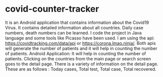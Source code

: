 # covid-counter-tracker
It is an Android application that contains information about the Covid19 Virus. It contains detailed information about all countries. Daily case numbers, death numbers can be learned. I code the project in Java language and some tools like Picasso have been used.
I am using the api: https://covidtracking.com/data/api or https://corona.lmao.ninja/. Both apis will generate the number of patients and it will help in counting the number of patients.
Android Application: It will help in counting the number of patients.
Clicking on the countries from the main page or search screen goes to the detail page. There is a variety of information on the detail page. These are as follows : Today cases, Total test, Total case, Total recovered.
